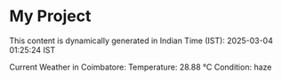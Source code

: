 # My Project

This content is dynamically generated in Indian Time (IST): 2025-03-04 01:25:24 IST


Current Weather in Coimbatore:
Temperature: 28.88 °C
Condition: haze
